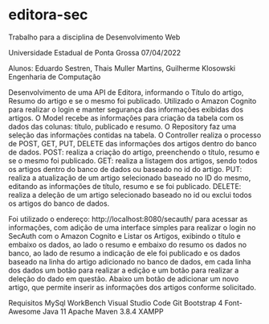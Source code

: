 # editora-sec
Trabalho para a disciplina de Desenvolvimento Web 

Universidade Estadual de Ponta Grossa
07/04/2022

Alunos: Eduardo Sestren, Thais Muller Martins, Guilherme Klosowski
Engenharia de Computação 

Desenvolvimento de uma API de Editora, informando o Título do artigo, Resumo do artigo e se o mesmo foi publicado.
Utilizado o Amazon Cognito para realizar o login e manter segurança das informações exibidas dos artigos.
O Model recebe as informações para criação da tabela com os dados das colunas: título, publicado e resumo.
O Repository faz uma seleção das informações contidas na tabela.
O Controller realiza o processo de POST, GET, PUT, DELETE das informações dos artigos dentro do banco de dados.
POST: realiza a criação do artigo, preenchendo o título, resumo e se o mesmo foi publicado.
GET: realiza a listagem dos artigos, sendo todos os artigos dentro do banco de dados ou baseado no id do artigo.
PUT: realiza a atualização de um artigo selecionado baseado no ID do mesmo, editando as informações de título, resumo e se foi publicado.
DELETE: realiza a deleção de um artigo selecionado baseado no id ou exclui todos os artigos do banco de dados.

Foi utilizado o endereço: http://localhost:8080/secauth/ para acessar as informações, com adição de uma interface simples para realizar o login no SecAuth com o Amazon Cognito e Listar os Artigos, exibindo o título e embaixo os dados, ao lado o resumo e embaixo do resumo os dados no banco, ao lado de resumo a indicação de ele foi publicado e os dados baseado na linha do artigo adicionado no banco de dados, em cada linha dos dados um botão para realizar a edição e um botão para realizar a deleção do dado em questão. Abaixo um botão de adicionar um novo artigo, que permite inserir as informações dos artigos conforme solicitado.

Requisitos
MySql WorkBench
Visual Studio Code
Git
Bootstrap 4
Font-Awesome
Java 11
Apache Maven 3.8.4
XAMPP
